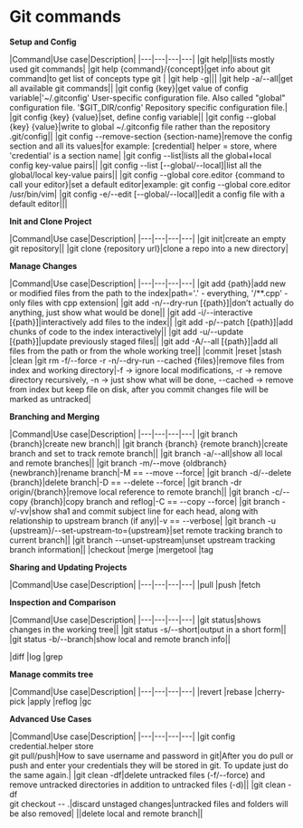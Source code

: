 # Git commands

**Setup and Config**

|Command|Use case|Description|
|---|---|---|---|
|git help||lists mostly used git commands|
|git help {command}/{concept}|get info about git command|to get list of concepts type git |
|git help -g|||
|git help -a/--all|get all available git commands||
|git config {key}|get value of config variable|'~/.gitconfig' User-specific configuration file. Also called "global" configuration file. '$GIT_DIR/config' Repository specific configuration file.|
|git config {key} {value}|set, define config variable||
|git config --global {key} {value}|write to global ~/.gitconfig file rather than the repository .git/config||
|git config --remove-section {section-name}|remove the config section and all its values|for example: [credential]	helper = store, where 'credential' is a section name|
|git config --list|lists all the global+local config key-value pairs||
|git config --list [--global/--local]|list all the global/local key-value pairs||
|git config --global core.editor {command to call your editor}|set a default editor|example: git config --global core.editor /usr/bin/vim|
|git config -e/--edit [--global/--local]|edit a config file with a default editor|||



**Init and Clone Project**

|Command|Use case|Description|
|---|---|---|---|
|git init|create an empty git repository||
|git clone {repository url}|clone a repo into a new directory|

**Manage Changes**

|Command|Use case|Description|
|---|---|---|---|
|git add {path}|add new or modified files from the path to the index|path='.' - everything, '/**.cpp' - only files with cpp extension|
|git add -n/--dry-run [{path}]|don’t actually do anything, just show what would be done||
|git add -i/--interactive [{path}]|interactively add files to the index||
|git add -p/--patch [{path}]|add chunks of code to the index interactively||
|git add -u/--update [{path}]|update previously staged files||
|git add -A/--all [{path}]|add all files from the path or from the whole working tree||
|commit
|reset
|stash
|clean
|git rm -f/--force -r -n/--dry-run --cached {files}|remove files from index and working directory|-f -> ignore local modifications, -r -> remove directory recursively, -n -> just show what will be done, --cached -> remove from index but keep file on disk, after you commit changes file will be marked as untracked|

**Branching and Merging**

|Command|Use case|Description|
|---|---|---|---|
|git branch {branch}|create new branch||
|git branch {branch} {remote branch}|create branch and set to track remote branch||
|git branch -a/--all|show all local and remote branches||
|git branch -m/--move {oldbranch} {newbranch}|rename branch|-M == --move --force|
|git branch -d/--delete {branch}|delete branch|-D == --delete --force|
|git branch -dr origin/{branch}|remove local reference to remote branch||
|git branch -c/--copy {branch}|copy branch and reflog|-C == --copy --force|
|git branch -v/-vv|show sha1 and commit subject line for each head, along with relationship to upstream branch (if any)|-v == --verbose|
|git branch -u {upstream}/--set-upstream-to={upstream}|set remote tracking branch to current branch||
|git branch --unset-upstream|unset upstream tracking branch information||
|checkout
|merge
|mergetool
|tag

**Sharing and Updating Projects**

|Command|Use case|Description|
|---|---|---|---|
|pull
|push
|fetch

**Inspection and Comparison**

|Command|Use case|Description|
|---|---|---|---|
|git status|shows changes in the working tree||
|git status -s/--short|output in a short form||
|git status -b/--branch|show local and remote branch info||

|diff
|log
|grep

**Manage commits tree**

|Command|Use case|Description|
|---|---|---|---|
|revert
|rebase
|cherry-pick
|apply
|reflog
|gc

**Advanced Use Cases**

|Command|Use case|Description|
|---|---|---|---|
|git config credential.helper store<br>git pull/push|How to save username and password in git|After you do pull or push and enter your credentials they will be stored in git. To update just do the same again.|
|git clean -df|delete untracked files (-f/--force) and remove untracked directories in addition to untracked files (-d)||
|git clean -df<br>git checkout -- .|discard unstaged changes|untracked files and folders will be also removed|
||delete local and remote branch||
